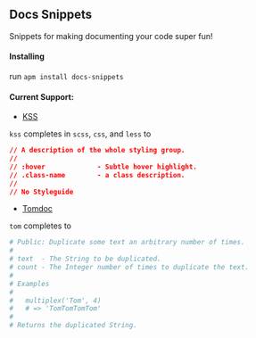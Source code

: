 ## Docs Snippets

Snippets for making documenting your code super fun!

#### Installing

run `apm install docs-snippets`

#### Current Support:

- [KSS](https://github.com/kneath/kss)

`kss` completes in `scss`, `css`, and `less` to

```css
// A description of the whole styling group.
//
// :hover             - Subtle hover highlight.
// .class-name        - a class description.
//
// No Styleguide
```

- [Tomdoc](http://tomdoc.org/)

`tom` completes to

```rb
# Public: Duplicate some text an arbitrary number of times.
#
# text  - The String to be duplicated.
# count - The Integer number of times to duplicate the text.
#
# Examples
#
#   multiplex('Tom', 4)
#   # => 'TomTomTomTom'
#
# Returns the duplicated String.
```
